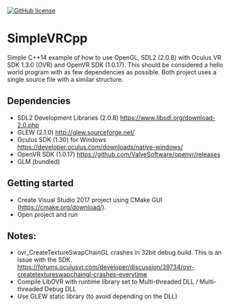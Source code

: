 [![GitHub license](https://img.shields.io/badge/license-MIT-blue.svg)](https://raw.githubusercontent.com/mortennobel/SimpleVRCpp/master/LICENSE)

# SimpleVRCpp

Simple C++14 example of how to use OpenGL, SDL2 (2.0.8) with Oculus VR SDK 1.3.0 (OVR) and OpenVR SDK (1.0.17).
This should be considered a hello world program with as few dependencies as possible.
Both project uses a single source file with a similar structure.

## Dependencies
 - SDL2 Development Libraries (2.0.8) https://www.libsdl.org/download-2.0.php
 - GLEW (2.1.0) http://glew.sourceforge.net/
 - Oculus SDK (1.30) for Windows https://developer.oculus.com/downloads/native-windows/
 - OpenVR SDK (1.0.17) https://github.com/ValveSoftware/openvr/releases
 - GLM (bundled)

## Getting started

- Create Visual Studio 2017 project using CMake GUI  (https://cmake.org/download/). 
- Open project and run

## Notes:
 - ovr_CreateTextureSwapChainGL crashes in 32bit debug build. This is an issue with the SDK. https://forums.oculusvr.com/developer/discussion/39734/ovr-createtextureswapchaingl-crashes-everytime
 - Compile LibOVR with runtime library set to Multi-threaded DLL / Multi-threaded Debug DLL
 - Use GLEW static library (to avoid depending on the DLL)

